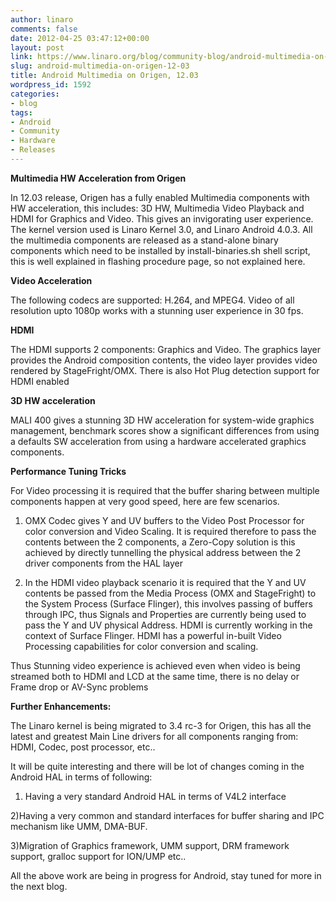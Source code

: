 ```yaml
---
author: linaro
comments: false
date: 2012-04-25 03:47:12+00:00
layout: post
link: https://www.linaro.org/blog/community-blog/android-multimedia-on-origen-12-03/
slug: android-multimedia-on-origen-12-03
title: Android Multimedia on Origen, 12.03
wordpress_id: 1592
categories:
- blog
tags:
- Android
- Community
- Hardware
- Releases
---
```


**Multimedia HW Acceleration from Origen**

In 12.03 release, Origen has a fully enabled Multimedia components with HW acceleration, this includes: 3D HW, Multimedia Video Playback and HDMI for Graphics and Video. This gives an invigorating user experience. The kernel version used is Linaro Kernel 3.0, and Linaro Android 4.0.3. All the multimedia components are released as a stand-alone binary components which need to be installed by install-binaries.sh shell script, this is well explained in flashing procedure page, so not explained here.

**Video Acceleration**

The following codecs are supported: H.264, and MPEG4. Video of all resolution upto 1080p works with a stunning user experience in 30 fps.

**HDMI**

The HDMI supports 2 components: Graphics and Video. The graphics layer provides the Android composition contents, the video layer provides video rendered by StageFright/OMX. There is also Hot Plug detection support for HDMI enabled

**3D HW acceleration**

MALI 400 gives a stunning 3D HW acceleration for system-wide graphics management, benchmark scores show a significant differences from using a defaults SW acceleration from using a hardware accelerated graphics components.

**Performance Tuning Tricks**

For Video processing it is required that the buffer sharing between multiple components happen at very good speed, here are few scenarios.

1) OMX Codec gives Y and UV buffers to the Video Post Processor for color conversion and Video Scaling. It is required therefore to pass the contents between the 2 components, a Zero-Copy solution is this achieved by directly tunnelling the physical address between the 2 driver components from the HAL layer

2) In the HDMI video playback scenario it is required that the Y and UV contents be passed from the Media Process (OMX and StageFright) to the System Process (Surface Flinger), this involves passing of buffers through IPC, thus Signals and Properties are currently being used to pass the Y and UV physical Address. HDMI is currently working in the context of Surface Flinger. HDMI has a powerful in-built Video Processing capabilities for color conversion and scaling.

Thus Stunning video experience is achieved even when video is being streamed both to HDMI and LCD at the same time, there is no delay or Frame drop or AV-Sync problems

**Further Enhancements:**

The Linaro kernel is being migrated to 3.4 rc-3 for Origen, this has all the latest and greatest Main Line drivers for all components ranging from: HDMI, Codec, post processor, etc..

It will be quite interesting and there will be lot of changes coming in the Android HAL in terms of following:

1) Having a very standard Android HAL in terms of V4L2 interface

2)Having a very common and standard interfaces for buffer sharing and IPC mechanism like UMM, DMA-BUF.

3)Migration of Graphics framework, UMM support, DRM framework support, gralloc support for ION/UMP etc..

All the above work are being in progress for Android, stay tuned for more in the next blog.
